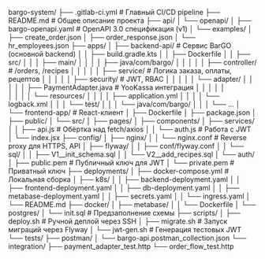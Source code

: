 bargo-system/
├── .gitlab-ci.yml                         # Главный CI/CD pipeline
├── README.md                              # Общее описание проекта
├── api/
│   └── openapi/
│       ├── bargo-openapi.yaml             # OpenAPI 3.0 спецификация (v1)
│       └── examples/
│           ├── create_order.json
│           ├── order_response.json
│           └── hr_employees.json
├── apps/
│   ├── backend-api/                       # Сервис BarGO (основной backend)
│   │   ├── build.gradle.kts
│   │   ├── Dockerfile
│   │   ├── src/
│   │   │   ├── main/
│   │   │   │   ├── java/com/bargo/
│   │   │   │   │   ├── controller/        # /orders, /recipes
│   │   │   │   │   ├── service/           # Логика заказа, оплаты, рецептов
│   │   │   │   │   ├── security/          # JWT, RBAC
│   │   │   │   │   └── adapter/
│   │   │   │   │       ├── PaymentAdapter.java     # YooKassa интеграция
│   │   │   │   │   
│   │   │   │   └── resources/
│   │   │   │       ├── application.yml
│   │   │   │       └── logback.xml
│   │   │   └── test/
│   │   │       └── java/com/bargo/
│   │   │           └── ...
│   └── frontend-app/                     # React-клиент
│       ├── Dockerfile
│       ├── package.json
│       ├── public/
│       └── src/
│           ├── pages/
│           ├── components/
│           ├── services/
│           │   ├── api.js                 # Обёртка над fetch/axios
│           │   └── auth.js                # Работа с JWT
│           └── index.jsx
├── config/
│   ├── nginx/
│   │   └── nginx.conf                     # Reverse proxy для HTTPS, API
│   ├── flyway/
│   │   ├── conf/flyway.conf
│   │   └── sql/
│   │       ├── V1__init_schema.sql
│   │       └── V2__add_recipes.sql
│   └── auth/
│       ├── public.pem                     # Публичный ключ для JWT
│       └── private.pem                    # Приватный ключ
├── deployments/
│   ├── docker-compose.yml                 # Локальная сборка
│   ├── k8s/
│   │   ├── backend-deployment.yaml
│   │   ├── frontend-deployment.yaml
│   │   ├── db-deployment.yaml
│   │   ├── metabase-deployment.yaml
│   │   ├── secrets.yaml
│   │   └── ingress.yaml
│   └── README.md
├── docker/
│   ├── metabase/
│   │   └── Dockerfile
│   └── postgres/
│       └── init.sql                       # Предзаполнение схемы
├── scripts/
│   ├── deploy.sh                          # Ручной деплой через SSH
│   ├── migrate.sh                         # Запуск миграций через Flyway
│   └── jwt-gen.sh                         # Генерация тестовых JWT
└── tests/
    ├── postman/
    │   └── bargo-api.postman_collection.json
    └── integration/
        ├── payment_adapter_test.http
        └── order_flow_test.http

